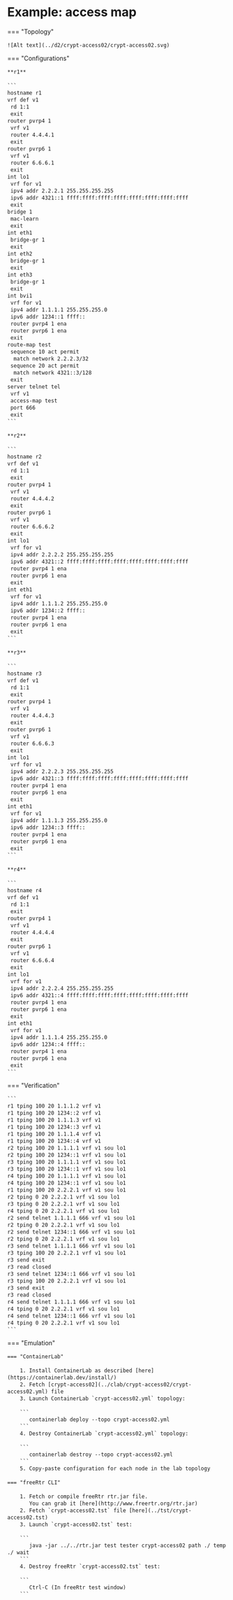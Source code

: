 # Example: access map

=== "Topology"

    ![Alt text](../d2/crypt-access02/crypt-access02.svg)

=== "Configurations"

    **r1**

    ```
    hostname r1
    vrf def v1
     rd 1:1
     exit
    router pvrp4 1
     vrf v1
     router 4.4.4.1
     exit
    router pvrp6 1
     vrf v1
     router 6.6.6.1
     exit
    int lo1
     vrf for v1
     ipv4 addr 2.2.2.1 255.255.255.255
     ipv6 addr 4321::1 ffff:ffff:ffff:ffff:ffff:ffff:ffff:ffff
     exit
    bridge 1
     mac-learn
     exit
    int eth1
     bridge-gr 1
     exit
    int eth2
     bridge-gr 1
     exit
    int eth3
     bridge-gr 1
     exit
    int bvi1
     vrf for v1
     ipv4 addr 1.1.1.1 255.255.255.0
     ipv6 addr 1234::1 ffff::
     router pvrp4 1 ena
     router pvrp6 1 ena
     exit
    route-map test
     sequence 10 act permit
      match network 2.2.2.3/32
     sequence 20 act permit
      match network 4321::3/128
     exit
    server telnet tel
     vrf v1
     access-map test
     port 666
     exit
    ```

    **r2**

    ```
    hostname r2
    vrf def v1
     rd 1:1
     exit
    router pvrp4 1
     vrf v1
     router 4.4.4.2
     exit
    router pvrp6 1
     vrf v1
     router 6.6.6.2
     exit
    int lo1
     vrf for v1
     ipv4 addr 2.2.2.2 255.255.255.255
     ipv6 addr 4321::2 ffff:ffff:ffff:ffff:ffff:ffff:ffff:ffff
     router pvrp4 1 ena
     router pvrp6 1 ena
     exit
    int eth1
     vrf for v1
     ipv4 addr 1.1.1.2 255.255.255.0
     ipv6 addr 1234::2 ffff::
     router pvrp4 1 ena
     router pvrp6 1 ena
     exit
    ```

    **r3**

    ```
    hostname r3
    vrf def v1
     rd 1:1
     exit
    router pvrp4 1
     vrf v1
     router 4.4.4.3
     exit
    router pvrp6 1
     vrf v1
     router 6.6.6.3
     exit
    int lo1
     vrf for v1
     ipv4 addr 2.2.2.3 255.255.255.255
     ipv6 addr 4321::3 ffff:ffff:ffff:ffff:ffff:ffff:ffff:ffff
     router pvrp4 1 ena
     router pvrp6 1 ena
     exit
    int eth1
     vrf for v1
     ipv4 addr 1.1.1.3 255.255.255.0
     ipv6 addr 1234::3 ffff::
     router pvrp4 1 ena
     router pvrp6 1 ena
     exit
    ```

    **r4**

    ```
    hostname r4
    vrf def v1
     rd 1:1
     exit
    router pvrp4 1
     vrf v1
     router 4.4.4.4
     exit
    router pvrp6 1
     vrf v1
     router 6.6.6.4
     exit
    int lo1
     vrf for v1
     ipv4 addr 2.2.2.4 255.255.255.255
     ipv6 addr 4321::4 ffff:ffff:ffff:ffff:ffff:ffff:ffff:ffff
     router pvrp4 1 ena
     router pvrp6 1 ena
     exit
    int eth1
     vrf for v1
     ipv4 addr 1.1.1.4 255.255.255.0
     ipv6 addr 1234::4 ffff::
     router pvrp4 1 ena
     router pvrp6 1 ena
     exit
    ```

=== "Verification"

    ```
    r1 tping 100 20 1.1.1.2 vrf v1
    r1 tping 100 20 1234::2 vrf v1
    r1 tping 100 20 1.1.1.3 vrf v1
    r1 tping 100 20 1234::3 vrf v1
    r1 tping 100 20 1.1.1.4 vrf v1
    r1 tping 100 20 1234::4 vrf v1
    r2 tping 100 20 1.1.1.1 vrf v1 sou lo1
    r2 tping 100 20 1234::1 vrf v1 sou lo1
    r3 tping 100 20 1.1.1.1 vrf v1 sou lo1
    r3 tping 100 20 1234::1 vrf v1 sou lo1
    r4 tping 100 20 1.1.1.1 vrf v1 sou lo1
    r4 tping 100 20 1234::1 vrf v1 sou lo1
    r1 tping 100 20 2.2.2.1 vrf v1 sou lo1
    r2 tping 0 20 2.2.2.1 vrf v1 sou lo1
    r3 tping 0 20 2.2.2.1 vrf v1 sou lo1
    r4 tping 0 20 2.2.2.1 vrf v1 sou lo1
    r2 send telnet 1.1.1.1 666 vrf v1 sou lo1
    r2 tping 0 20 2.2.2.1 vrf v1 sou lo1
    r2 send telnet 1234::1 666 vrf v1 sou lo1
    r2 tping 0 20 2.2.2.1 vrf v1 sou lo1
    r3 send telnet 1.1.1.1 666 vrf v1 sou lo1
    r3 tping 100 20 2.2.2.1 vrf v1 sou lo1
    r3 send exit
    r3 read closed
    r3 send telnet 1234::1 666 vrf v1 sou lo1
    r3 tping 100 20 2.2.2.1 vrf v1 sou lo1
    r3 send exit
    r3 read closed
    r4 send telnet 1.1.1.1 666 vrf v1 sou lo1
    r4 tping 0 20 2.2.2.1 vrf v1 sou lo1
    r4 send telnet 1234::1 666 vrf v1 sou lo1
    r4 tping 0 20 2.2.2.1 vrf v1 sou lo1
    ```

=== "Emulation"

    === "ContainerLab"

        1. Install ContainerLab as described [here](https://containerlab.dev/install/)  
        2. Fetch [crypt-access02](../clab/crypt-access02/crypt-access02.yml) file  
        3. Launch ContainerLab `crypt-access02.yml` topology:  

        ```
           containerlab deploy --topo crypt-access02.yml  
        ```
        4. Destroy ContainerLab `crypt-access02.yml` topology:  

        ```
           containerlab destroy --topo crypt-access02.yml  
        ```
        5. Copy-paste configuration for each node in the lab topology

    === "freeRtr CLI"

        1. Fetch or compile freeRtr rtr.jar file.  
           You can grab it [here](http://www.freertr.org/rtr.jar)  
        2. Fetch `crypt-access02.tst` file [here](../tst/crypt-access02.tst)  
        3. Launch `crypt-access02.tst` test:  

        ```
           java -jar ../../rtr.jar test tester crypt-access02 path ./ temp ./ wait
        ```
        4. Destroy freeRtr `crypt-access02.tst` test:  

        ```
           Ctrl-C (In freeRtr test window)
        ```


